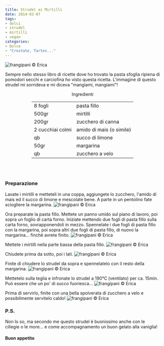 ```yaml
---
title: Strudel ai Mirtilli
date: 2014-03-07
tags:
- dolci
- strudel
- mirtilli
- vegan
categories:
- Dolce
- "Crostate, Tartes..."
---
```

![](header.jpg "frangipani © Erica")

Sempre nello stesso libro di ricette dove ho trovato la pasta sfoglia ripiena di pomodori secchi e carciofina ho visto questa ricetta. L'immagine di questo strudel mi sorrideva e mi diceva "mangiami, mangiami"! 


<div id="wrapper" style="text-align: center">
  <div id="yourdiv" style="display: inline-block;">
    <div class="ingredients">
      <div class="ingredients-title">Ingredienti</div>
      <table>
        <tbody>
          <tr>
            <td>8 fogli</td>
            <td>pasta fillo</td>
          </tr>
          <tr>
            <td>500gr</td>
            <td>mirtilli</td>
          </tr>
          <tr>
            <td>200gr</td>
            <td>zucchero di canna</td>
          </tr>
          <tr>
            <td>2 cucchiai colmi</td>
            <td>amido di mais (o simile)</td>
          </tr>
          <tr>
            <td>qb</td>
            <td>succo di limone</td>
          </tr>
          <tr>
            <td>50gr</td>
            <td>margarina</td>
          </tr>
          <tr>
            <td>qb</td>
            <td>zucchero a velo</td>      
          </tr>
        </tbody>
      </table>
      <br></br>
    </div>
  </div>
</div>


<h3>
  <font color="grey">
    <i class="fa fa-cogs"></i>
  </font> Preparazione
</h3>

Lavate i mirtilli e metteteli in una coppa, aggiungete lo zucchero, l'amido di mais ed il succo di limone e mescolate bene. A parte in un pentolino fate sciogliere la margarina.
![](mirtilli.jpg "frangipani © Erica")

Ora preparate la pasta fillo. Mettete un panno umido sul piano di lavoro, poi sopra un foglio di carta forno. Iniziate mettendo due fogli di pasta fillo sulla carta forno, sovrapponendoli in mezzo. Spennelate i due fogli di pasta fillo con la margarina, poi sopra altri due fogli di pasta fillo, di nuovo la margarina... finché avrete finito.
![](fillo.jpg "frangipani © Erica")

Mettete i mirtilli nella parte bassa della pasta fillo.
![](riempito.jpg "frangipani © Erica")

Chiudete prima da sotto, poi i lati.
![](chiudere.jpg "frangipani © Erica")

Finite di chiudere lo strudel da sopra e spennelatelo con il resto della margarina.
![](chiuso.jpg "frangipani © Erica")

Mettetelo sulla teglia e infronate lo strudel a 190°C (ventilato) per ca. 15min. Può essere che un po' di succo fuoriesca...
![](sfornato.jpg "frangipani © Erica")

Prima di servirlo, finite con una bella spolverata di zucchero a velo e possibilmente servitelo caldo!
![](risultato.jpg "frangipani © Erica")


<h3>
  <font color="#FFCC00">
    <i class="fa fa-lightbulb-o"></i>
  </font> P.S.
</h3>

Non lo so, ma secondo me questo strudel è buonissimo anche con le ciliegie o le more... e come accompagnamento un buon gelato alla vaniglia!

<h4>Buon appetito
  <font color="red">
    <i class="fa fa-smile-o"></i>
  </font>
</h4>